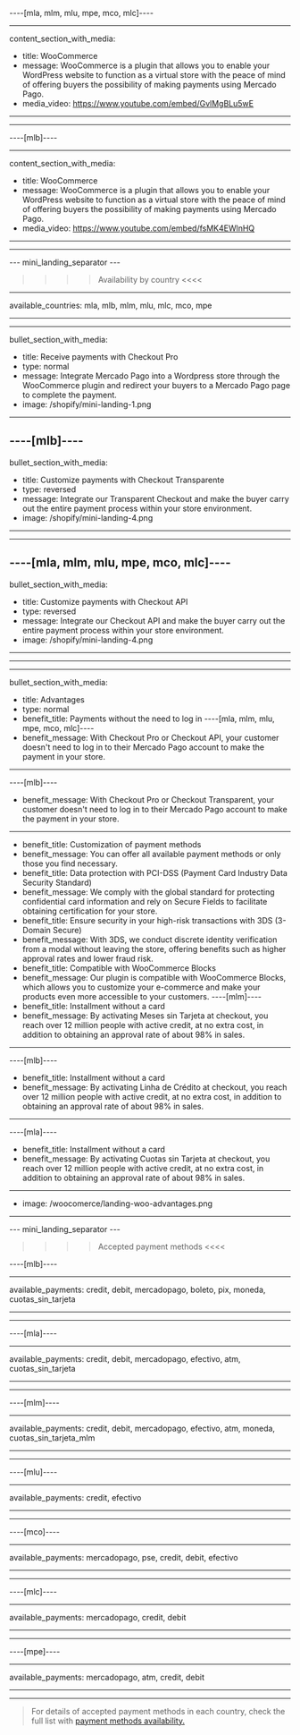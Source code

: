 ----[mla, mlm, mlu, mpe, mco, mlc]----

---
content_section_with_media: 
 - title: WooCommerce
 - message: WooCommerce is a plugin that allows you to enable your WordPress website to function as a virtual store with the peace of mind of offering buyers the possibility of making payments using Mercado Pago.
 - media_video: https://www.youtube.com/embed/GvlMgBLu5wE
---

------------

----[mlb]----

---
content_section_with_media: 
 - title: WooCommerce
 - message: WooCommerce is a plugin that allows you to enable your WordPress website to function as a virtual store with the peace of mind of offering buyers the possibility of making payments using Mercado Pago.
 - media_video: https://www.youtube.com/embed/fsMK4EWlnHQ
---

------------

--- mini_landing_separator ---

>>>> Availability by country <<<<
---
available_countries: mla, mlb, mlm, mlu, mlc, mco, mpe

---

---
bullet_section_with_media: 
 - title: Receive payments with Checkout Pro
 - type: normal
 - message: Integrate Mercado Pago into a Wordpress store through the WooCommerce plugin and redirect your buyers to a Mercado Pago page to complete the payment.
 - image: /shopify/mini-landing-1.png
---

----[mlb]----
---
bullet_section_with_media: 
 - title: Customize payments with Checkout Transparente
 - type: reversed
 - message: Integrate our Transparent Checkout and make the buyer carry out the entire payment process within your store environment.
 - image: /shopify/mini-landing-4.png
---
------------

----[mla, mlm, mlu, mpe, mco, mlc]----
---
bullet_section_with_media: 
 - title: Customize payments with Checkout API
 - type: reversed
 - message: Integrate our Checkout API and make the buyer carry out the entire payment process within your store environment.
 - image: /shopify/mini-landing-4.png
---
------------

---
bullet_section_with_media:
 - title: Advantages
 - type: normal
 - benefit_title: Payments without the need to log in
 ----[mla, mlm, mlu, mpe, mco, mlc]----
 - benefit_message: With Checkout Pro or Checkout API, your customer doesn't need to log in to their Mercado Pago account to make the payment in your store.

 ------------
  ----[mlb]----
 - benefit_message: With Checkout Pro or Checkout Transparent, your customer doesn't need to log in to their Mercado Pago account to make the payment in your store.

 ------------
 - benefit_title: Customization of payment methods
 - benefit_message: You can offer all available payment methods or only those you find necessary.
 - benefit_title: Data protection with PCI-DSS (Payment Card Industry Data Security Standard)
 - benefit_message: We comply with the global standard for protecting confidential card information and rely on Secure Fields to facilitate obtaining certification for your store.
 - benefit_title: Ensure security in your high-risk transactions with 3DS (3-Domain Secure)
 - benefit_message: With 3DS, we conduct discrete identity verification from a modal without leaving the store, offering benefits such as higher approval rates and lower fraud risk.
 - benefit_title: Compatible with WooCommerce Blocks
 - benefit_message: Our plugin is compatible with WooCommerce Blocks, which allows you to customize your e-commerce and make your products even more accessible to your customers.
 ----[mlm]----
 - benefit_title: Installment without a card
 - benefit_message: By activating Meses sin Tarjeta at checkout, you reach over 12 million people with active credit, at no extra cost, in addition to obtaining an approval rate of about 98% in sales.

 ------------
 ----[mlb]----
 - benefit_title: Installment without a card
 - benefit_message: By activating Linha de Crédito at checkout, you reach over 12 million people with active credit, at no extra cost, in addition to obtaining an approval rate of about 98% in sales.

 ------------
  ----[mla]----
 - benefit_title: Installment without a card
 - benefit_message: By activating Cuotas sin Tarjeta at checkout, you reach over 12 million people with active credit, at no extra cost, in addition to obtaining an approval rate of about 98% in sales.

 ------------
 - image: /woocomerce/landing-woo-advantages.png
---

--- mini_landing_separator ---

>>>> Accepted payment methods <<<<

----[mlb]----

---
available_payments: credit, debit, mercadopago, boleto, pix, moneda, cuotas_sin_tarjeta

---
------------

----[mla]---- 

---
available_payments: credit, debit, mercadopago, efectivo, atm, cuotas_sin_tarjeta

----
------------

----[mlm]---- 

---
available_payments: credit, debit, mercadopago, efectivo, atm, moneda, cuotas_sin_tarjeta_mlm

----
------------

----[mlu]---- 

---
available_payments: credit, efectivo

----
------------

----[mco]---- 

---
available_payments: mercadopago, pse, credit, debit, efectivo

----
------------

----[mlc]---- 

---
available_payments: mercadopago, credit, debit

----
------------

----[mpe]---- 

---
available_payments: mercadopago, atm, credit, debit

----
------------
> For details of accepted payment methods in each country, check the full list with [payment methods availability.](/developers/en/docs/sales-processing/payment-methods)